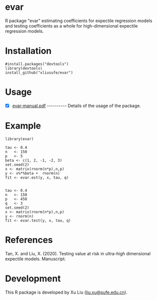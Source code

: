 # evar
R package "evar" estimating coefficients for expectile regression models and testing coefficients as a whole for high-dimensional expectile regression models.

# Installation

    #install.packages("devtools")
    library(devtools)
    install_github("xliusufe/evar")

# Usage

   - [x] [evar-manual.pdf](https://github.com/xliusufe/evar/blob/master/inst/evar-manual.pdf) ---------- Details of the usage of the package.

# Example
    library(evar)
    
    tau <- 0.4
    n   <- 150
    p   <- 5
    beta <- c(1, 2, -1, -2, 3)
    set.seed(2)
    x <- matrix(rnorm(n*p),n,p)
    y <- x%*%beta +  rnorm(n)
    fit <- evar.est(y, x, tau, q)


    tau <- 0.4
    n   <- 150
    p   <- 450
    q   <- 3
    set.seed(2)
    x <- matrix(rnorm(n*p),n,p)
    y <- rnorm(n)
    fit <- evar.test(y, x, tau, q)    
    
# References

Tan, X. and Liu, X. (2020). Testing value at risk in ultra-high dimensional expectile models. Manuscript.

# Development
This R package is developed by Xu Liu (liu.xu@sufe.edu.cn).
